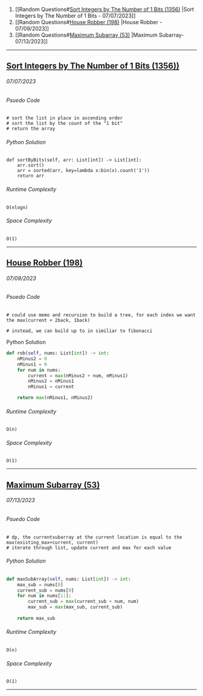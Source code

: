 1. [[Random Questions#[Sort Integers by The Number of 1 Bits (1356)](https://leetcode.com/problems/sort-integers-by-the-number-of-1-bits/) |Sort Integers by The Number of 1 Bits - 07/07/2023]]
2. [[Random Questions#[House Robber (198)](https://leetcode.com/problems/house-robber/description/) |House Robber - 07/09/2023]]
3. [[Random Questions#[Maximum Subarray (53)](https://leetcode.com/problems/maximum-subarray/description/) |Maximum Subarray- 07/13/2023]]



---
## [Sort Integers by The Number of 1 Bits (1356))](Thttps://leetcode.com/problems/sort-integers-by-the-number-of-1-bits/)
###### *07/07/2023*

###### Psuedo Code
``` 
# sort the list in place in ascending order
# sort the list by the count of the "1 bit"
# return the array
```

###### Python Solution
```
def sortByBits(self, arr: List[int]) -> List[int]:
	arr.sort()
	arr = sorted(arr, key=lambda x:bin(x).count('1'))
	return arr
```

###### Runtime Complexity
```
O(nlogn)
```

###### Space Complexity
```
O(1)
```

---
## [House Robber (198)](https://leetcode.com/problems/house-robber/description/)
###### *07/09/2023*

###### Psuedo Code
``` 
# could use memo and recursion to build a tree, for each index we want the max(current + 2back, 1back)

# instead, we can build up to in similiar to fibonacci
```

Python Solution
``` Python
def rob(self, nums: List[int]) -> int:
	nMinus2 = 0
	nMinus1 = 0
	for num in nums:
		current = max(nMinus2 + num, nMinus1)
		nMinus2 = nMinus1
		nMinus1 = current

	return max(nMinus1, nMinus2)
```

###### Runtime Complexity
```
O(n)
```

###### Space Complexity
```
O(1)
```

---
## [Maximum Subarray (53)](https://leetcode.com/problems/maximum-subarray/description/)
###### *07/13/2023*

###### Psuedo Code
``` 
# dp, the currentsubarray at the current location is equal to the max(existing_max+current, current)
# iterate through list, update current and max for each value
```

###### Python Solution
```python
def maxSubArray(self, nums: List[int]) -> int:
	max_sub = nums[0]
	current_sub = nums[0]
	for num in nums[1:]:
		current_sub = max(current_sub + num, num)
		max_sub = max(max_sub, current_sub)
	
	return max_sub
```

###### Runtime Complexity
```
O(n)
```

###### Space Complexity
```
O(1)
```

---